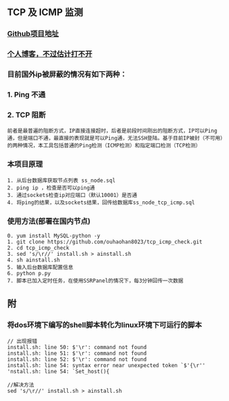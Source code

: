 ## TCP 及 ICMP 监测
### [Github项目地址](https://github.com/ouhaohan8023/tcp_icmp_check.git)
### [个人博客，不过估计打不开](https://www.ohh.ink)
### 目前国外ip被屏蔽的情况有如下两种：
### 1. Ping 不通
### 2. TCP 阻断

```angular2html
前者是最普遍的阻断方式，IP直接连接超时，后者是前段时间刚出的阻断方式，IP可以Ping通，但是端口不通，最直接的表现就是可以Ping通，无法SSH登陆。基于目前IP被封（不可用）的两种情况，本工具包括普通的Ping检测（ICMP检测）和指定端口检测（TCP检测）
```

### 本项目原理
```angular2html
1. 从后台数据库获取节点列表 ss_node.sql
2. ping ip ，检查是否可以ping通
3. 通过sockets检查ip对应端口（默认10001）是否通
4. 将ping的结果，以及sockets结果，回传给数据库ss_node_tcp_icmp.sql

```

### 使用方法(部署在国内节点)
```angular2html
0. yum install MySQL-python -y
1. git clone https://github.com/ouhaohan8023/tcp_icmp_check.git
2. cd tcp_icmp_check 
3. sed 's/\r//' install.sh > ainstall.sh
4. sh ainstall.sh
5. 输入后台数据库配置信息
6. python p.py
7. 脚本已加入定时任务，在使用SSRPanel的情况下，每3分钟回传一次数据

```

## 附
### 将dos环境下编写的shell脚本转化为linux环境下可运行的脚本
```angular2html
// 出现报错
install.sh: line 50: $'\r': command not found
install.sh: line 51: $'\r': command not found
install.sh: line 52: $'\r': command not found
install.sh: line 54: syntax error near unexpected token `$'{\r''
'nstall.sh: line 54: `Set_host(){
```
```
//解决方法
sed 's/\r//' install.sh > ainstall.sh
```

